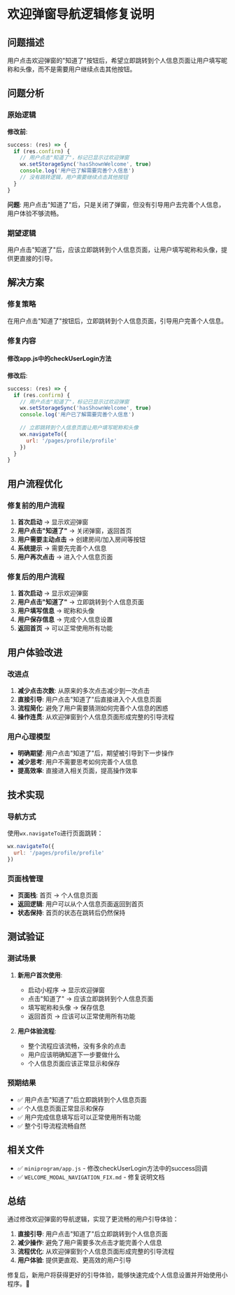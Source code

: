 # 欢迎弹窗导航逻辑修复说明

## 问题描述

用户点击欢迎弹窗的"知道了"按钮后，希望立即跳转到个人信息页面让用户填写昵称和头像，而不是需要用户继续点击其他按钮。

## 问题分析

### 原始逻辑

**修改前**:
```javascript
success: (res) => {
  if (res.confirm) {
    // 用户点击"知道了"，标记已显示过欢迎弹窗
    wx.setStorageSync('hasShownWelcome', true)
    console.log('用户已了解需要完善个人信息')
    // 没有跳转逻辑，用户需要继续点击其他按钮
  }
}
```

**问题**: 用户点击"知道了"后，只是关闭了弹窗，但没有引导用户去完善个人信息，用户体验不够流畅。

### 期望逻辑

用户点击"知道了"后，应该立即跳转到个人信息页面，让用户填写昵称和头像，提供更直接的引导。

## 解决方案

### 修复策略

在用户点击"知道了"按钮后，立即跳转到个人信息页面，引导用户完善个人信息。

### 修复内容

#### 修改app.js中的checkUserLogin方法

**修改后**:
```javascript
success: (res) => {
  if (res.confirm) {
    // 用户点击"知道了"，标记已显示过欢迎弹窗
    wx.setStorageSync('hasShownWelcome', true)
    console.log('用户已了解需要完善个人信息')
    
    // 立即跳转到个人信息页面让用户填写昵称和头像
    wx.navigateTo({
      url: '/pages/profile/profile'
    })
  }
}
```

## 用户流程优化

### 修复前的用户流程

1. **首次启动** → 显示欢迎弹窗
2. **用户点击"知道了"** → 关闭弹窗，返回首页
3. **用户需要主动点击** → 创建房间/加入房间等按钮
4. **系统提示** → 需要先完善个人信息
5. **用户再次点击** → 进入个人信息页面

### 修复后的用户流程

1. **首次启动** → 显示欢迎弹窗
2. **用户点击"知道了"** → 立即跳转到个人信息页面
3. **用户填写信息** → 昵称和头像
4. **用户保存信息** → 完成个人信息设置
5. **返回首页** → 可以正常使用所有功能

## 用户体验改进

### 改进点

1. **减少点击次数**: 从原来的多次点击减少到一次点击
2. **直接引导**: 用户点击"知道了"后直接进入个人信息页面
3. **流程简化**: 避免了用户需要猜测如何完善个人信息的困惑
4. **操作连贯**: 从欢迎弹窗到个人信息页面形成完整的引导流程

### 用户心理模型

- **明确期望**: 用户点击"知道了"后，期望被引导到下一步操作
- **减少思考**: 用户不需要思考如何完善个人信息
- **提高效率**: 直接进入相关页面，提高操作效率

## 技术实现

### 导航方式

使用`wx.navigateTo`进行页面跳转：
```javascript
wx.navigateTo({
  url: '/pages/profile/profile'
})
```

### 页面栈管理

- **页面栈**: 首页 → 个人信息页面
- **返回逻辑**: 用户可以从个人信息页面返回到首页
- **状态保持**: 首页的状态在跳转后仍然保持

## 测试验证

### 测试场景

1. **新用户首次使用**:
   - 启动小程序 → 显示欢迎弹窗
   - 点击"知道了" → 应该立即跳转到个人信息页面
   - 填写昵称和头像 → 保存信息
   - 返回首页 → 应该可以正常使用所有功能

2. **用户体验流程**:
   - 整个流程应该流畅，没有多余的点击
   - 用户应该明确知道下一步要做什么
   - 个人信息页面应该正常显示和保存

### 预期结果

- ✅ 用户点击"知道了"后立即跳转到个人信息页面
- ✅ 个人信息页面正常显示和保存
- ✅ 用户完成信息填写后可以正常使用所有功能
- ✅ 整个引导流程流畅自然

## 相关文件

- ✅ `miniprogram/app.js` - 修改checkUserLogin方法中的success回调
- ✅ `WELCOME_MODAL_NAVIGATION_FIX.md` - 修复说明文档

## 总结

通过修改欢迎弹窗的导航逻辑，实现了更流畅的用户引导体验：

1. **直接引导**: 用户点击"知道了"后立即跳转到个人信息页面
2. **减少操作**: 避免了用户需要多次点击才能完善个人信息
3. **流程优化**: 从欢迎弹窗到个人信息页面形成完整的引导流程
4. **用户体验**: 提供更直观、更高效的用户引导

修复后，新用户将获得更好的引导体验，能够快速完成个人信息设置并开始使用小程序。🎉
